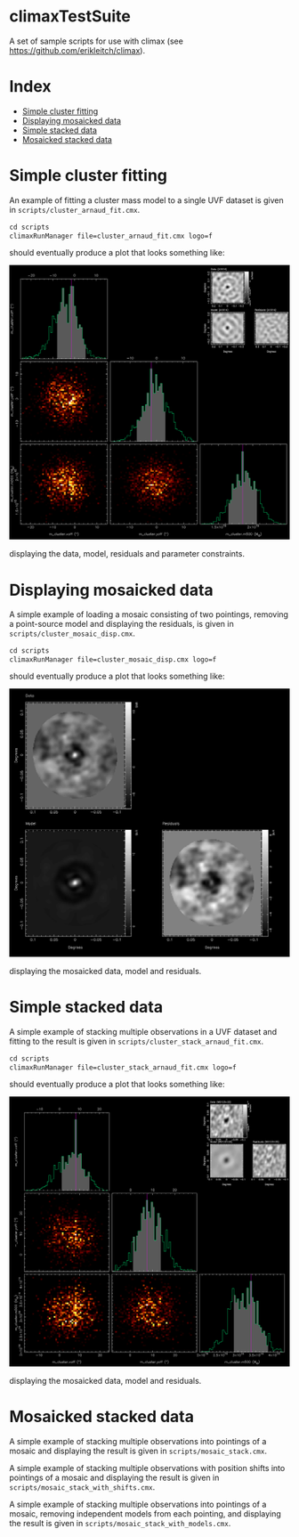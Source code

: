 # climaxTestSuite
A set of sample scripts for use with climax (see https://github.com/erikleitch/climax).

# Index

* <a href=#cluster_fit>Simple cluster fitting</a>
* <a href=#mosaic_disp>Displaying mosaicked data</a>
* <a href=#stack_fit>Simple stacked data</a>
* <a href=#stack_mosaic_disp>Mosaicked stacked data</a>
  
# <a name=cluster_fit>Simple cluster fitting</a>

An example of fitting a cluster mass model to a single UVF dataset is given in ```scripts/cluster_arnaud_fit.cmx```.

```
cd scripts
climaxRunManager file=cluster_arnaud_fit.cmx logo=f
```
should eventually produce a plot that looks something like:

![ClusterFit](https://github.com/erikleitch/climaxTestSuite/blob/master/images/cluster_arnaud_fit.png)

displaying the data, model, residuals and parameter constraints.

# <a name=mosaic_disp>Displaying mosaicked data</a>

A simple example of loading a mosaic consisting of two pointings, removing a point-source model and displaying the residuals, is given in ```scripts/cluster_mosaic_disp.cmx```.

```
cd scripts
climaxRunManager file=cluster_mosaic_disp.cmx logo=f
```
should eventually produce a plot that looks something like:

![ClusterFit](https://github.com/erikleitch/climaxTestSuite/blob/master/images/cluster_mosaic_disp.png)

displaying the mosaicked data, model and residuals.

# <a name=stack_fit>Simple stacked data</a>

A simple example of stacking multiple observations in a UVF dataset and fitting to the result is given in ```scripts/cluster_stack_arnaud_fit.cmx```.

```
cd scripts
climaxRunManager file=cluster_stack_arnaud_fit.cmx logo=f
```
should eventually produce a plot that looks something like:

![ClusterFit](https://github.com/erikleitch/climaxTestSuite/blob/master/images/cluster_stack_arnaud_fit.png)

displaying the mosaicked data, model and residuals.

# <a name=stack_mosaic_disp>Mosaicked stacked data</a>

A simple example of stacking multiple observations into pointings of a mosaic and displaying the result is given in ```scripts/mosaic_stack.cmx```.

A simple example of stacking multiple observations with position shifts into pointings of a mosaic and displaying the result is given in ```scripts/mosaic_stack_with_shifts.cmx```.

A simple example of stacking multiple observations into pointings of a mosaic, removing independent models from each pointing, and displaying the result is given in ```scripts/mosaic_stack_with_models.cmx```.
